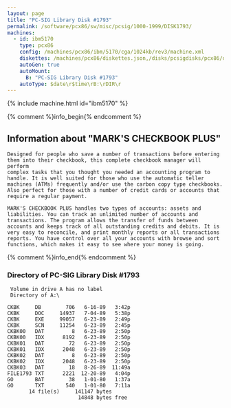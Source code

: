 ```yaml
---
layout: page
title: "PC-SIG Library Disk #1793"
permalink: /software/pcx86/sw/misc/pcsig/1000-1999/DISK1793/
machines:
  - id: ibm5170
    type: pcx86
    config: /machines/pcx86/ibm/5170/cga/1024kb/rev3/machine.xml
    diskettes: /machines/pcx86/diskettes.json,/disks/pcsigdisks/pcx86/diskettes.json
    autoGen: true
    autoMount:
      B: "PC-SIG Library Disk #1793"
    autoType: $date\r$time\rB:\rDIR\r
---
```


{% include machine.html id="ibm5170" %}

{% comment %}info_begin{% endcomment %}

## Information about "MARK'S CHECKBOOK PLUS"

    Designed for people who save a number of transactions before entering
    them into their checkbook, this complete checkbook manager will perform
    complex tasks that you thought you needed an accounting program to
    handle. It is well suited for those who use the automatic teller
    machines (ATMs) frequently and/or use the carbon copy type checkbooks.
    Also perfect for those with a number of credit cards or accounts that
    require a regular payment.
    
    MARK'S CHECKBOOK PLUS handles two types of accounts: assets and
    liabilities. You can track an unlimited number of accounts and
    transactions. The program allows the transfer of funds between
    accounts and keeps track of all outstanding credits and debits. It is
    very easy to reconcile, and print monthly reports or all transactions
    reports. You have control over all your accounts with browse and sort
    functions, which makes it easy to see where your money is going.
{% comment %}info_end{% endcomment %}


### Directory of PC-SIG Library Disk #1793

     Volume in drive A has no label
     Directory of A:\

    CKBK     DB        706   6-16-89   3:42p
    CKBK     DOC     14937   7-04-89   5:38p
    CKBK     EXE     99057   6-23-89   2:49p
    CKBK     SCN     11254   6-23-89   2:45p
    CKBK00   DAT         8   6-23-89   2:50p
    CKBK00   IDX      8192   6-23-89   2:50p
    CKBK01   DAT        72   6-23-89   2:50p
    CKBK01   IDX      2048   6-23-89   2:50p
    CKBK02   DAT         8   6-23-89   2:50p
    CKBK02   IDX      2048   6-23-89   2:50p
    CKBK03   DAT        18   8-26-89  11:49a
    FILE1793 TXT      2221  12-20-89   4:04p
    GO       BAT        38   1-01-80   1:37a
    GO       TXT       540   1-01-80   7:11a
           14 file(s)     141147 bytes
                           14848 bytes free
